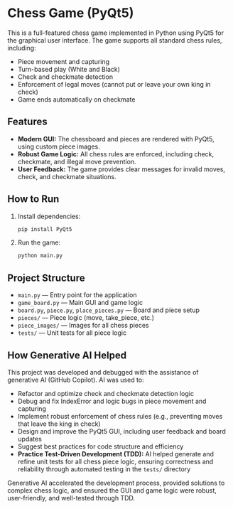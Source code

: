 # Chess Game (PyQt5)

This is a full-featured chess game implemented in Python using PyQt5 for the graphical user interface. The game supports all standard chess rules, including:

- Piece movement and capturing
- Turn-based play (White and Black)
- Check and checkmate detection
- Enforcement of legal moves (cannot put or leave your own king in check)
- Game ends automatically on checkmate

## Features
- **Modern GUI:** The chessboard and pieces are rendered with PyQt5, using custom piece images.
- **Robust Game Logic:** All chess rules are enforced, including check, checkmate, and illegal move prevention.
- **User Feedback:** The game provides clear messages for invalid moves, check, and checkmate situations.

## How to Run
1. Install dependencies:
   ```bash
   pip install PyQt5
   ```
2. Run the game:
   ```bash
   python main.py
   ```

## Project Structure
- `main.py` — Entry point for the application
- `game_board.py` — Main GUI and game logic
- `board.py`, `piece.py`, `place_pieces.py` — Board and piece setup
- `pieces/` — Piece logic (move, take_piece, etc.)
- `piece_images/` — Images for all chess pieces
- `tests/` — Unit tests for all piece logic

## How Generative AI Helped
This project was developed and debugged with the assistance of generative AI (GitHub Copilot). AI was used to:
- Refactor and optimize check and checkmate detection logic
- Debug and fix IndexError and logic bugs in piece movement and capturing
- Implement robust enforcement of chess rules (e.g., preventing moves that leave the king in check)
- Design and improve the PyQt5 GUI, including user feedback and board updates
- Suggest best practices for code structure and efficiency
- **Practice Test-Driven Development (TDD):** AI helped generate and refine unit tests for all chess piece logic, ensuring correctness and reliability through automated testing in the `tests/` directory

Generative AI accelerated the development process, provided solutions to complex chess logic, and ensured the GUI and game logic were robust, user-friendly, and well-tested through TDD.


